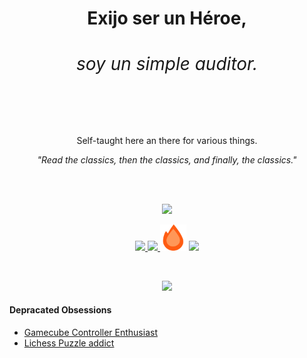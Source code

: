  <h1 align="center">Exijo ser un Héroe, <span><h6>soy un simple auditor.</h6></span></h1>
<br>
<p align="center">
  Self-taught here an there for various things.
</p>
<p align="center">
  <em>"Read the classics, then the classics, and finally, the classics."</em>
</p>
<br>
<br>

<p align="center">
  <img src="https://skillicons.dev/icons?i=js,ts,css,git,react,nodejs,deno,express,webpack,cloudflare,workers,mongodb,vscode,linux" /> 
</p>

<p align="center">
  <a href="https://https://mochajs.org/" target="_blank" rel="noreferrer"> <img src="https://cdn.jsdelivr.net/gh/devicons/devicon@latest/icons/mocha/mocha-original.svg" width="50" heigth="50"/> </a>
  <a href="https://https://pptr.dev/" target="_blank" rel="noreferrer"> <img src="https://cdn.jsdelivr.net/gh/devicons/devicon@latest/icons/puppeteer/puppeteer-original.svg" width="50" heigth="50" /> </a>
  <a href="https://hono.dev/" target="_blank" rel="noreferrer"> <img src="https://raw.githubusercontent.com/honojs/hono/d44be955c0d3f24ebd9bbe574a07251fea054567/docs/images/hono-logo.svg" width="42" heigth="42" /></a> 
  <a href="https://grammy.dev/" target="_blank" rel="noreferrer"> <img src="https://avatars.githubusercontent.com/u/81446018?s=200&v=4" width="42" heigth="42" /></a> 
</p>
<br>
<p align="center"> <a href="https://www.codewars.com/users/carafelix"> <img src="https://www.codewars.com/users/carafelix/badges/large"/> </a> </p>

#### Depracated Obsessions
- [Gamecube Controller Enthusiast](https://www.instagram.com/veet_labs/)
- [Lichess Puzzle addict](https://lichess.org/@/veet)
